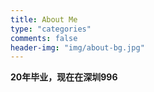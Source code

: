 ```yaml
---
title: About Me
type: "categories"
comments: false
header-img: "img/about-bg.jpg"
---
```


**20年毕业，现在在深圳996**